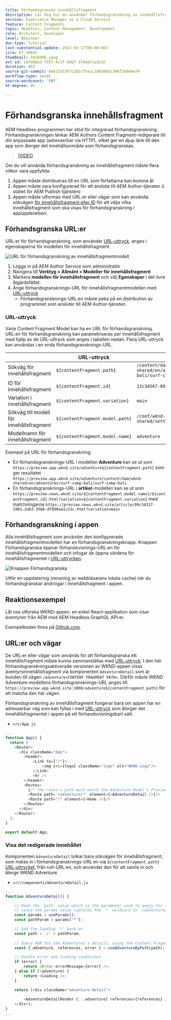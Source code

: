 ```yaml
---
title: Förhandsgranska innehållsfragment
description: Lär dig hur du använder förhandsgranskning av innehållsfragment till alla författare för att snabbt se hur innehållsändringar påverkar dina AEM Headless-upplevelser.
version: Experience Manager as a Cloud Service
feature: Content Fragments
topic: Headless, Content Management, Development
role: Architect, Developer
level: Beginner
doc-type: Tutorial
last-substantial-update: 2023-03-17T00:00:00Z
jira: KT-10841
thumbnail: 3416906.jpeg
exl-id: 247d40a3-ff67-4c1f-86bf-3794d7ce3e32
duration: 463
source-git-commit: 48433a5367c281cf5a1c106b08a1306f1b0e8ef4
workflow-type: tm+mt
source-wordcount: '507'
ht-degree: 0%

---
```


# Förhandsgranska innehållsfragment

AEM Headless-programmen har stöd för integrerad förhandsgranskning. Förhandsgranskningen länkar AEM Authors Content Fragment-redigerare till din anpassade app (adresserbar via HTTP), vilket ger en djup länk till den app som återger det innehållsområde som förhandsgranskas.

>[!VIDEO](https://video.tv.adobe.com/v/3416906?quality=12&learn=on)

Om du vill använda förhandsgranskning av innehållsfragment måste flera villkor vara uppfyllda:

1. Appen måste distribueras till en URL som författarna kan komma åt
1. Appen måste vara konfigurerad för att ansluta till AEM Author-tjänsten (i stället för AEM Publish-tjänsten)
1. Appen måste utformas med URL:er eller vägar som kan använda sökvägen [för innehållsfragment eller ID](#url-expressions) för att välja vilka innehållsfragment som ska visas för förhandsgranskning i appupplevelsen.

## Förhandsgranska URL:er

URL:er för förhandsgranskning, som använder [URL-uttryck](#url-expressions), anges i egenskaperna för modellen för innehållsfragment.

![URL för förhandsgranskning av innehållsfragmentmodell](./assets/preview/cf-model-preview-url.png)

1. Logga in på AEM Author Service som administratör
1. Navigera till __Verktyg > Allmänt > Modeller för innehållsfragment__
1. Markera __modellen för innehållsfragment__ och välj __Egenskaper__ i det övre åtgärdsfältet.
1. Ange förhandsgransknings-URL för innehållsfragmentmodellen med [URL-uttryck](#url-expressions)
   + Förhandsgransknings-URL:en måste peka på en distribution av programmet som ansluter till AEM Author-tjänsten.

### URL-uttryck

Varje Content Fragment Model kan ha en URL för förhandsgranskning. URL:en för förhandsgranskning kan parametriseras per innehållsfragment med hjälp av de URL-uttryck som anges i tabellen nedan. Flera URL-uttryck kan användas i en enda förhandsgransknings-URL.

|                                         | URL-uttryck | Värde |
| --------------------------------------- | ----------------------------------- | ----------- |
| Sökväg för innehållsfragment | `${contentFragment.path}` | `/content/dam/wknd-shared/en/adventures/surf-camp-bali/surf-camp-bali` |
| ID för innehållsfragment | `${contentFragment.id}` | `12c34567-8901-2aa3-45b6-d7890aa1c23c` |
| Variation i innehållsfragment | `${contentFragment.variation}` | `main` |
| Sökväg till modell för innehållsfragment | `${contentFragment.model.path}` | `/conf/wknd-shared/settings/dam/cfm/models/adventure` |
| Modellnamn för innehållsfragment | `${contentFragment.model.name}` | `adventure` |

Exempel på URL för förhandsgranskning:

+ En förhandsgransknings-URL i modellen __Adventure__ kan se ut som `https://preview.app.wknd.site/adventure${contentFragment.path}` som ger resultatet `https://preview.app.wknd.site/adventure/content/dam/wknd-shared/en/adventures/surf-camp-bali/surf-camp-bali`
+ En förhandsgransknings-URL i __artikel__-modellen kan se ut som `https://preview.news.wknd.site/${contentFragment.model.name}/${contentFragment.id}.html?variation=${contentFragment.variation}` med matchningarna `https://preview.news.wknd.site/article/99c34317-1901-2ab3-35b6-d7890aa1c23c.html?variation=main`

## Förhandsgranskning i appen

Alla innehållsfragment som använder den konfigurerade innehållsfragmentmodellen har en förhandsgranskningsknapp. Knappen Förhandsgranska öppnar förhandsvisnings-URL:en för innehållsfragmentmodellen och infogar de öppna värdena för innehållsfragmentet i [URL-uttrycken](#url-expressions).

![Knappen Förhandsgranska](./assets/preview/preview-button.png)

Utför en uppdatering (rensning av webbläsarens lokala cache) när du förhandsgranskar ändringar i innehållsfragment i appen.

## Reaktionsexempel

Låt oss utforska WKND-appen, en enkel React-applikation som visar äventyren från AEM med AEM Headless GraphQL API:er.

Exempelkoden finns på [Github.com](https://github.com/adobe/aem-guides-wknd-graphql/tree/main/preview-tutorial).

## URL:er och vägar

De URL:er eller vägar som används för att förhandsgranska ett innehållsfragment måste kunna sammanställas med [URL-uttryck](#url-expressions). I den här förhandsgranskningsaktiverade versionen av WKND-appen visas äventyrsinnehållsfragment via komponenten `AdventureDetail` som är bunden till vägen `/adventure<CONTENT FRAGMENT PATH>`. Därför måste WKND Adventure-modellens förhandsgransknings-URL anges till `https://preview.app.wknd.site:3000/adventure${contentFragment.path}` för att matcha den här vägen.

Förhandsgranskning av innehållsfragment fungerar bara om appen har en adresserbar väg som kan fyllas i med [URL-uttryck](#url-expressions) som återger det innehållsfragmentet i appen på ett förhandsvisningsbart sätt.

+ `src/App.js`

```javascript
...
function App() {
  return (
    <Router>
      <div className="App">
        <header>
            <Link to={"/"}>
                <img src={logo} className="logo" alt="WKND Logo"/>
            </Link>        
            <hr />
        </header>
        <Routes>
          {/* The route's path must match the Adventure Model's Preview URL expression. In React since the path has `/` you must use wildcards to match instead of the usual `:path` */}
          <Route path='/adventure/*' element={<AdventureDetail />}/>
          <Route path="/" element={<Home />}/>
        </Routes>
      </div>
    </Router>
  );
}

export default App;
```

### Visa det redigerade innehållet

Komponenten `AdventureDetail` tolkar bara sökvägen för innehållsfragment, som matas in i förhandsgransknings-URL:en via `${contentFragment.path}` [URL-uttrycket](#url-expressions), från rutt-URL:en, och använder den för att samla in och återge WKND Adventure.

+ `src/components/AdventureDetail.js`

```javascript
...
function AdventureDetail() {

    // Read the `path` value which is the parameter used to query for the adventure's details
    // since the params value captures the `*` wildcard in `/adventure/*`, or everything after the first `/` in the Content Fragment path.
    const params = useParams();
    const pathParam = params["*"];

    // Add the leading '/' back on 
    const path = '/' + pathParam;
    
    // Query AEM for the Adventures's details, using the Content Fragment's `path`
    const { adventure, references, error } = useAdventureByPath(path);

    // Handle error and loading conditions
    if (error) {
        return <Error errorMessage={error} />;
    } else if (!adventure) {
        return <Loading />;
    }

    return (<div className="adventure-detail">
        ...
        <AdventureDetailRender {...adventure} references={references} />
    </div>);
}
...
```
